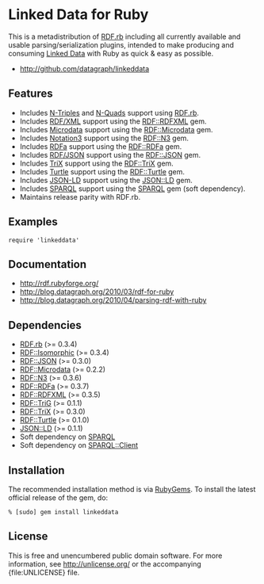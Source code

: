 Linked Data for Ruby
====================

This is a metadistribution of [RDF.rb][] including all currently available
and usable parsing/serialization plugins, intended to make producing and
consuming [Linked Data][] with Ruby as quick & easy as possible.

* <http://github.com/datagraph/linkeddata>

Features
--------

* Includes [N-Triples][] and [N-Quads][] support using [RDF.rb][].
* Includes [RDF/XML][] support using the [RDF::RDFXML][] gem.
* Includes [Microdata][] support using the [RDF::Microdata][] gem.
* Includes [Notation3][] support using the [RDF::N3][] gem.
* Includes [RDFa][] support using the [RDF::RDFa][] gem.
* Includes [RDF/JSON][] support using the [RDF::JSON][] gem.
* Includes [TriX][] support using the [RDF::TriX][] gem.
* Includes [Turtle][] support using the [RDF::Turtle][] gem.
* Includes [JSON-LD][] support using the [JSON::LD][] gem.
* Includes [SPARQL][] support using the [SPARQL][SPARQL gem] gem (soft dependency).
* Maintains release parity with RDF.rb.

Examples
--------

    require 'linkeddata'

Documentation
-------------

* <http://rdf.rubyforge.org/>
* <http://blog.datagraph.org/2010/03/rdf-for-ruby>
* <http://blog.datagraph.org/2010/04/parsing-rdf-with-ruby>

Dependencies
------------

* [RDF.rb](http://rubygems.org/gems/rdf) (>= 0.3.4)
* [RDF::Isomorphic](http://rubygems.org/gems/rdf-isomorphic) (>= 0.3.4)
* [RDF::JSON](http://rubygems.org/gems/rdf-json) (>= 0.3.0)
* [RDF::Microdata](http://rubygems.org/gems/rdf-microdata) (>= 0.2.2)
* [RDF::N3](http://rubygems.org/gems/rdf-n3) (>= 0.3.6)
* [RDF::RDFa](http://rubygems.org/gems/rdf-rdfa) (>= 0.3.7)
* [RDF::RDFXML](http://rubygems.org/gems/rdf-rdfxml) (>= 0.3.5)
* [RDF::TriG](http://rubygems.org/gems/rdf-trig) (>= 0.1.1)
* [RDF::TriX](http://rubygems.org/gems/rdf-trix) (>= 0.3.0)
* [RDF::Turtle](http://rubygems.org/gems/rdf-turtle) (>= 0.1.0)
* [JSON::LD](http://rubygems.org/gems/json-ld) (>= 0.1.1)
* Soft dependency on [SPARQL](http://rubygems.org/gems/sparql)
* Soft dependency on [SPARQL::Client](http://rubygems.org/gems/sparql-client)

Installation
------------

The recommended installation method is via [RubyGems](http://rubygems.org/).
To install the latest official release of the gem, do:

    % [sudo] gem install linkeddata

License
-------

This is free and unencumbered public domain software. For more information,
see <http://unlicense.org/> or the accompanying {file:UNLICENSE} file.

[RDF.rb]:         http://ruby-rdf.github.com/rdf
[RDF::JSON]:      http://rdf.rubyforge.org/json/
[RDF::Microdata]: http://rdoc.info/github/ruby-rdf/rdf-microdata/master/frames
[RDF::N3]:        http://rdoc.info/github/ruby-rdf/rdf-n3/master/frames
[RDF::RDFa]:      http://rdoc.info/github/ruby-rdf/rdf-rdfa/master/frames
[RDF::RDFXML]:    http://rdoc.info/github/ruby-rdf/rdf-rdfxml/master/frames
[RDF::TriX]:      http://rdf.rubyforge.org/trix/
[RDF::Turtle]:    http://rdoc.info/github/ruby-rdf/rdf-turtle/master/frames
[JSON::LD]:       http://rdoc.info/github/gkellogg/json-ld/master/frames
[SPARQL gem]:     http://rdoc.info/github/ruby-rdf/sparql/master/frames
[SPARQL::Client]: http://sparql.rubyforge.org/client/
[JSON-LD]:        http://json-ld.org/
[Linked Data]:    http://linkeddata.org/
[Microdata]:      http://en.wikipedia.org/wiki/Microdata_(HTML)
[N-Quads]:        http://sw.deri.org/2008/07/n-quads/
[N-Triples]:      http://en.wikipedia.org/wiki/N-Triples
[Notation3]:      http://en.wikipedia.org/wiki/Notation3
[RDF/JSON]:       http://n2.talis.com/wiki/RDF_JSON_Specification
[RDF/XML]:        http://en.wikipedia.org/wiki/RDF/XML
[RDFa]:           http://en.wikipedia.org/wiki/RDFa
[SPARQL]:         http://en.wikipedia.org/wiki/Sparql
[TriX]:           http://www.w3.org/2004/03/trix/
[Turtle]:         http://en.wikipedia.org/wiki/Turtle_(syntax)
[versioning]:     http://blog.zenspider.com/2008/10/rubygems-howto-preventing-cata.html
